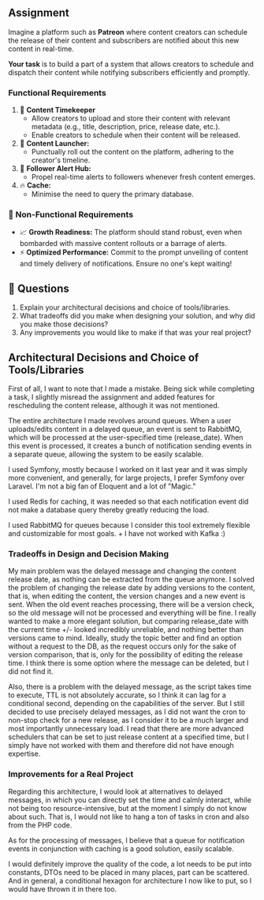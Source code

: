 ## **Assignment**

Imagine a platform such as **Patreon** where content creators can schedule the release of their content and subscribers are notified about this new content in real-time. 

**Your task** is to build a part of a system that allows creators to schedule and dispatch their content while notifying subscribers efficiently and promptly.
### Functional Requirements

1. 📅 **Content Timekeeper**
    - Allow creators to upload and store their content with relevant metadata (e.g., title, description, price, release date, etc.).
    - Enable creators to schedule when their content will be released.
2. 💼 **Content Launcher:**
    - Punctually roll out the content on the platform, adhering to the creator's timeline.
3. 📣 **Follower Alert Hub:**
    - Propel real-time alerts to followers whenever fresh content emerges.
4. 🔥 **Cache:** 
    - Minimise the need to query the primary database.

### 🦾 Non-Functional Requirements

- 📈 **Growth Readiness:** The platform should stand robust, even when bombarded with massive content rollouts or a barrage of alerts.
- ⚡ **Optimized Performance:** Commit to the prompt unveiling of content and timely delivery of notifications. Ensure no one's kept waiting!

## **🎤 Questions**

1. Explain your architectural decisions and choice of tools/libraries.
2. What tradeoffs did you make when designing your solution, and why did you make those decisions?
3. Any improvements you would like to make if that was your real project?




## Architectural Decisions and Choice of Tools/Libraries

First of all, I want to note that I made a mistake. Being sick while completing a task, I slightly misread the assignment and added features for rescheduling the content release, although it was not mentioned.

The entire architecture I made revolves around queues. When a user uploads/edits content in a delayed queue, an event is sent to RabbitMQ, which will be processed at the user-specified time (release_date). When this event is processed, it creates a bunch of notification sending events in a separate queue, allowing the system to be easily scalable.

I used Symfony, mostly because I worked on it last year and it was simply more convenient, and generally, for large projects, I prefer Symfony over Laravel. I'm not a big fan of Eloquent and a lot of "Magic."

I used Redis for caching, it was needed so that each notification event did not make a database query thereby greatly reducing the load.

I used RabbitMQ for queues because I consider this tool extremely flexible and customizable for most goals. + I have not worked with Kafka :)

### Tradeoffs in Design and Decision Making

My main problem was the delayed message and changing the content release date, as nothing can be extracted from the queue anymore. I solved the problem of changing the release date by adding versions to the content, that is, when editing the content, the version changes and a new event is sent. When the old event reaches processing, there will be a version check, so the old message will not be processed and everything will be fine. I really wanted to make a more elegant solution, but comparing release_date with the current time +/- looked incredibly unreliable, and nothing better than versions came to mind. Ideally, study the topic better and find an option without a request to the DB, as the request occurs only for the sake of version comparison, that is, only for the possibility of editing the release time. I think there is some option where the message can be deleted, but I did not find it.

Also, there is a problem with the delayed message, as the script takes time to execute, TTL is not absolutely accurate, so I think it can lag for a conditional second, depending on the capabilities of the server. But I still decided to use precisely delayed messages, as I did not want the cron to non-stop check for a new release, as I consider it to be a much larger and most importantly unnecessary load. I read that there are more advanced schedulers that can be set to just release content at a specified time, but I simply have not worked with them and therefore did not have enough expertise.

### Improvements for a Real Project

Regarding this architecture, I would look at alternatives to delayed messages, in which you can directly set the time and calmly interact, while not being too resource-intensive, but at the moment I simply do not know about such. That is, I would not like to hang a ton of tasks in cron and also from the PHP code.

As for the processing of messages, I believe that a queue for notification events in conjunction with caching is a good solution, easily scalable.

I would definitely improve the quality of the code, a lot needs to be put into constants, DTOs need to be placed in many places, part can be scattered. And in general, a conditional hexagon for architecture I now like to put, so I would have thrown it in there too.
